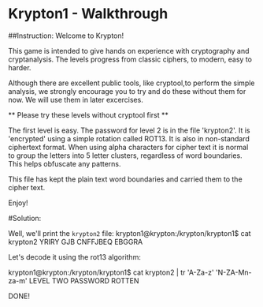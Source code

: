 # Krypton1 - Walkthrough

##Instruction:
Welcome to Krypton!

This game is intended to give hands on experience with cryptography
and cryptanalysis.  The levels progress from classic ciphers, to modern,
easy to harder.

Although there are excellent public tools, like cryptool,to perform
the simple analysis, we strongly encourage you to try and do these
without them for now.  We will use them in later excercises.

** Please try these levels without cryptool first **


The first level is easy.  The password for level 2 is in the file
'krypton2'.  It is 'encrypted' using a simple rotation called ROT13.
It is also in non-standard ciphertext format.  When using alpha characters for
cipher text it is normal to group the letters into 5 letter clusters,
regardless of word boundaries.  This helps obfuscate any patterns.

This file has kept the plain text word boundaries and carried them to
the cipher text.

Enjoy!

#Solution:

Well, we'll print the `krypton2` file:
krypton1@krypton:/krypton/krypton1$ cat krypton2
YRIRY GJB CNFFJBEQ EBGGRA

Let's decode it using the rot13 algorithm:

krypton1@krypton:/krypton/krypton1$ cat krypton2 | tr 'A-Za-z' 'N-ZA-Mn-za-m'
LEVEL TWO PASSWORD ROTTEN

DONE!
